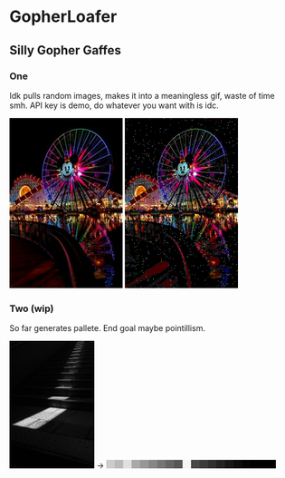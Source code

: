 # GopherLoafer
## Silly Gopher Gaffes
### One 
Idk pulls random images, makes it into a meaningless gif, waste of time smh. API key is demo, do whatever you want with is idc.

![Hail the mouse](https://raw.githubusercontent.com/Hallicopter/GopherLoafer/master/One/output/stolen.jpeg) ![Hail the mouse](https://raw.githubusercontent.com/Hallicopter/GopherLoafer/master/One/output/giffun.gif)

### Two (wip)

So far generates pallete. End goal maybe pointillism.


<img src="https://raw.githubusercontent.com/Hallicopter/GopherLoafer/master/Two/output/stolen.jpeg" width="150"> -> <img src="https://raw.githubusercontent.com/Hallicopter/GopherLoafer/master/Two/output/palette.png" width="300">

